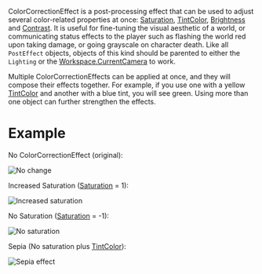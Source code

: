 ColorCorrectionEffect is a post-processing effect that can be used to adjust several color-related properties at once: [Saturation](https://developer.roblox.com/api-reference/property/ColorCorrectionEffect/Saturation), [TintColor](https://developer.roblox.com/api-reference/property/ColorCorrectionEffect/TintColor), [Brightness](https://developer.roblox.com/api-reference/property/ColorCorrectionEffect/Brightness) and [Contrast](https://developer.roblox.com/api-reference/property/ColorCorrectionEffect/Contrast).  It is useful for fine-tuning the visual aesthetic of a world, or communicating status effects to the player such as flashing the world red upon taking damage, or going grayscale on character death. Like all `PostEffect` objects, objects of this kind should be parented to either the `Lighting` or the [Workspace.CurrentCamera](https://developer.roblox.com/api-reference/property/Workspace/CurrentCamera) to work.

Multiple ColorCorrectionEffects can be applied at once, and they will compose their effects together. For example, if you use one with a yellow [TintColor](https://developer.roblox.com/api-reference/property/ColorCorrectionEffect/TintColor) and another with a blue tint, you will see green. Using more than one object can further strengthen the effects.

# Example

No ColorCorrectionEffect (original):

![No change](https://developer.roblox.com/assets/5b2db585fda2af4e7866ab7d/Brightness0.png)

Increased Saturation ([Saturation](https://developer.roblox.com/api-reference/property/ColorCorrectionEffect/Saturation) = 1):

![Increased saturation](https://developer.roblox.com/assets/5b2db361ca8406e05d89fa2e/ColorSaturated.png)

No Saturation ([Saturation](https://developer.roblox.com/api-reference/property/ColorCorrectionEffect/Saturation) = -1):

![No saturation](https://developer.roblox.com/assets/5b2db361cfc846f95726a8fc/Saturation-1.png)

Sepia (No saturation plus [TintColor](https://developer.roblox.com/api-reference/property/ColorCorrectionEffect/TintColor)):

![Sepia effect](https://developer.roblox.com/assets/5b2db3615928634658e3ce00/ColorSepia.png)